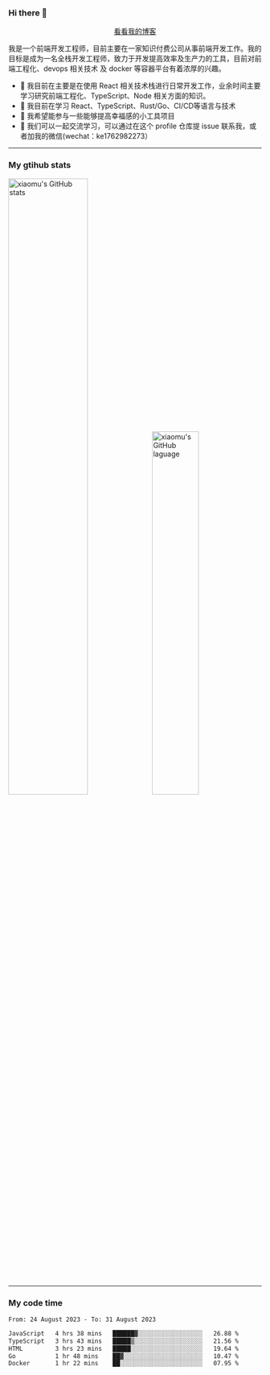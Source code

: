 ### Hi there 👋

<p align="center">
  <a href="https://blog.realjacket.site/">看看我的博客</a>
</p>

我是一个前端开发工程师，目前主要在一家知识付费公司从事前端开发工作。我的目标是成为一名全栈开发工程师，致力于开发提高效率及生产力的工具，目前对前端工程化、devops 相关技术 及 docker 等容器平台有着浓厚的兴趣。

- 🔭 我目前在主要是在使用 React 相关技术栈进行日常开发工作，业余时间主要学习研究前端工程化、TypeScript、Node 相关方面的知识。
- 🌱 我目前在学习 React、TypeScript、Rust/Go、CI/CD等语言与技术
- 👯 我希望能参与一些能够提高幸福感的小工具项目
- 💬 我们可以一起交流学习，可以通过在这个 profile 仓库提 issue 联系我，或者加我的微信(wechat：ke1762982273）

***

### My gtihub stats

<a><img src="https://github-readme-stats-git-masterrstaa-rickstaa.vercel.app/api?username=real-jacket&&show_icons=true" title="xiaomu's GitHub stats" alt="xiaomu's GitHub stats" style="width:56%;"/></a>
<a><img src="https://github-readme-stats-git-masterrstaa-rickstaa.vercel.app/api/top-langs/?username=real-jacket&layout=compact" title="xiaomu's GitHub laguage" alt="xiaomu's GitHub laguage" style="width:43%;"/><a/>

***

### My code time

<!--START_SECTION:waka-->

```txt
From: 24 August 2023 - To: 31 August 2023

JavaScript   4 hrs 38 mins   ██████▓░░░░░░░░░░░░░░░░░░   26.88 %
TypeScript   3 hrs 43 mins   █████▒░░░░░░░░░░░░░░░░░░░   21.56 %
HTML         3 hrs 23 mins   █████░░░░░░░░░░░░░░░░░░░░   19.64 %
Go           1 hr 48 mins    ██▓░░░░░░░░░░░░░░░░░░░░░░   10.47 %
Docker       1 hr 22 mins    ██░░░░░░░░░░░░░░░░░░░░░░░   07.95 %
```

<!--END_SECTION:waka-->
